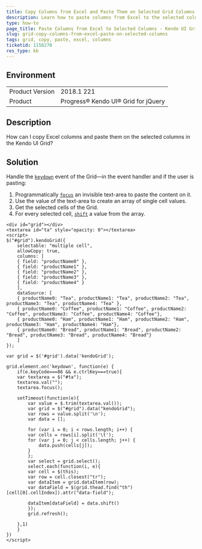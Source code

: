 ```yaml
---
title: Copy Columns from Excel and Paste Them on Selected Grid Columns
description: Learn how to paste columns from Excel to the selected columns of the Kendo UI Grid.
type: how-to
page_title: Paste Columns from Excel to Selected Columns - Kendo UI Grid for jQuery
slug: grid-copy-columns-from-excel-paste-on-selected-columns
tags: grid, copy, paste, excel, columns
ticketid: 1158270
res_type: kb
---
```


## Environment

<table>
	<tr>
		<td>Product Version</td>
		<td>2018.1 221</td>
	</tr>
	<tr>
		<td>Product</td>
		<td>Progress® Kendo UI® Grid for jQuery</td>
	</tr>
</table>

## Description

How can I copy Excel columns and paste them on the selected columns in the Kendo UI Grid?

## Solution

Handle the [`keydown`](https://api.jquery.com/keydown/) event of the Grid&mdash;in the event handler and if the user is pasting:

1. Programmatically [`focus`](https://api.jquery.com/focus/) an invisible text-area to paste the content on it.
1. Use the value of the text-area to create an array of single cell values.
1. Get the selected cells of the Grid.
1. For every selected cell, [`shift`](https://developer.mozilla.org/en-US/docs/Web/JavaScript/Reference/Global_Objects/Array/shift) a value from the array.

```dojo
<div id="grid"></div>
<textarea id="ta" style="opacity: 0"></textarea>
<script>
$("#grid").kendoGrid({
	selectable: "multiple cell",
	allowCopy: true,
	columns: [
	{ field: "productName0" },
	{ field: "productName1" },
	{ field: "productName2" },
	{ field: "productName3" },
	{ field: "productName4" }
	],
	dataSource: [
	{ productName0: "Tea", productName1: "Tea", productName2: "Tea", productName3: "Tea", productName4: "Tea" },
	{ productName0: "Coffee", productName1: "Coffee", productName2: "Coffee", productName3: "Coffee", productName4: "Coffee"},
	{ productName0: "Ham", productName1: "Ham", productName2: "Ham", productName3: "Ham", productName4: "Ham"},
	{ productName0: "Bread", productName1: "Bread", productName2: "Bread", productName3: "Bread", productName4: "Bread"}
	]
});

var grid = $('#grid').data('kendoGrid');

grid.element.on('keydown', function(e) {
	if(e.keyCode===86 && e.ctrlKey===true){
	var textarea = $("#ta");
	textarea.val("");
	textarea.focus();

	setTimeout(function(e){
		var value = $.trim(textarea.val());
		var grid = $("#grid").data("kendoGrid");
		var rows = value.split('\n');
		var data = [];

		for (var i = 0; i < rows.length; i++) {
		var cells = rows[i].split('\t');
		for (var j = 0; j < cells.length; j++) {
			data.push(cells[j]);
		}
		};
		var select = grid.select();
		select.each(function(i, e){
		var cell = $(this);
		var row = cell.closest("tr");
		var dataItem = grid.dataItem(row);
		var dataField = $(grid.thead.find("th")[cell[0].cellIndex]).attr("data-field");

		dataItem[dataField] = data.shift()
		});
		grid.refresh();

	},1)
	}
})
</script>
```

